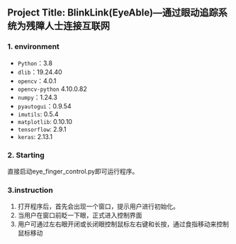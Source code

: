 ## Project Title: BlinkLink(EyeAble)—通过眼动追踪系统为残障人士连接互联网


### 1. environment
- `Python`：3.8
- `dlib`：19.24.40
- `opencv`：4.0.1
- `opencv-python` 4.10.0.82
- `numpy`：1.24.3
- `pyautogui`：0.9.54
- `imutils`: 0.5.4
- `matplotlib`: 0.10.10
- `tensorflow`: 2.9.1
- `keras`: 2.13.1

### 2. Starting
直接启动eye_finger_control.py即可运行程序。

### 3.instruction
1. 打开程序后，首先会出现一个窗口，提示用户进行初始化。
2. 当用户在窗口前眨一下眼，正式进入控制界面
3. 用户可通过左右眼开闭或长闭眼控制鼠标左右键和长按，通过食指移动来控制鼠标移动